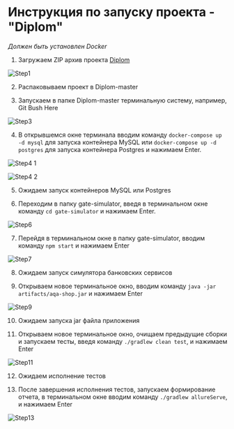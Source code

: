 # **Инструкция по запуску проекта - "Diplom"**

_Должен быть установлен Docker_

1. Загружаем ZIP архив проекта [Diplom](https://github.com/EvgeniyaSelivanova/Diplom)    

![Step1](https://user-images.githubusercontent.com/75242936/126556537-7d769fee-97a1-4697-b220-21285045a1c8.png)

2. Распаковываем проект в Diplom-master 

3. Запускаем в папке Diplom-master терминальную систему, например, Git Bush Here

![Step3](https://user-images.githubusercontent.com/75242936/126556593-2c25d5cf-cc67-4b4a-9500-82fc84dc8b1c.png)

4. В открывшемся окне терминала вводим команду ```docker-compose up -d mysql``` для запуска контейнера MySQL или
   ```docker-compose up -d postgres``` для запуска контейнера Postgres и нажимаем Enter.

![Step4 1](https://user-images.githubusercontent.com/75242936/127553213-ca0f8f92-dd72-4e11-94d3-c7dcbd705fb9.png)

![Step4 2](https://user-images.githubusercontent.com/75242936/127553237-a627cf1c-0d8d-46ca-ba12-97ccb9accae2.png)

5. Ожидаем запуск контейнеров MySQL или Postgres

6. Переходим в папку gate-simulator, введя в терминальном окне команду ```cd gate-simulator``` и нажимаем Enter.

![Step6](https://user-images.githubusercontent.com/75242936/126556692-dd327265-2bce-4cc7-90f0-1ec5b3ba2ead.png)

7. Перейдя в терминальном окне в папку gate-simulator, вводим команду ```npm start``` и нажимаем Enter

![Step7](https://user-images.githubusercontent.com/75242936/126556728-c54afdc3-cd99-455c-a0f2-6aaa90d20ba8.png)

8. Ожидаем запуск симулятора банковских сервисов
   
9. Открываем новое терминальное окно, вводим команду ```java -jar artifacts/aqa-shop.jar``` и нажимаем Enter

![Step9](https://user-images.githubusercontent.com/75242936/126556781-c55401cb-a97f-4d07-a643-1f0045b1efec.png)

10. Ожидаем запуска jar файла приложения

11. Открываем новое терминальное окно, очищаем предыдущие сборки и запускаем тесты,
    введя команду ```./gradlew clean test```, и нажимаем Enter

![Step11](https://user-images.githubusercontent.com/75242936/126556808-ac9fdddc-3b28-4acc-bcb8-8c0357389bfa.png)

12. Ожидаем исполнение тестов

13. После завершения исполнения тестов, запускаем формирование отчета,
    в терминальном окне вводим команду ```./gradlew allureServe```, и нажимаем Enter

![Step13](https://user-images.githubusercontent.com/75242936/126556837-766c3eb6-91d8-45ce-a947-dd6d9357e2e8.png)
